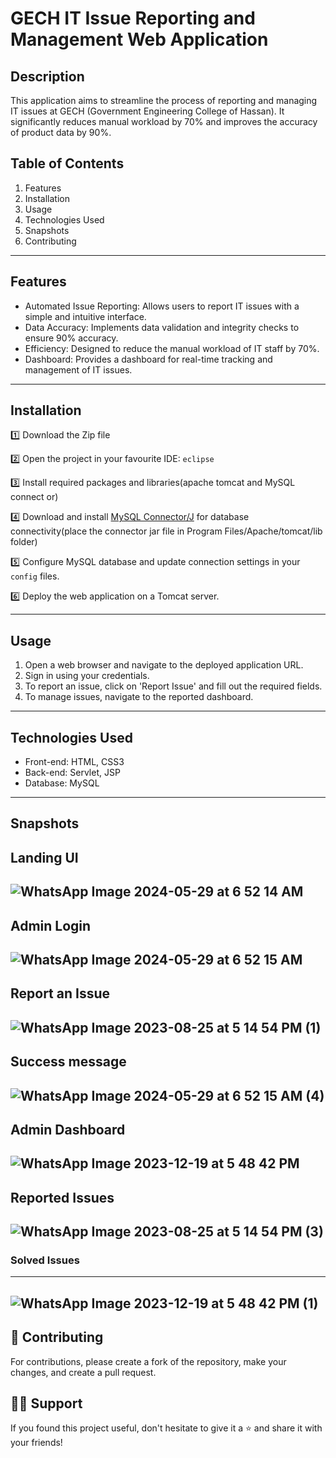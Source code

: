 # GECH IT Issue Reporting and Management Web Application

##  Description

This application aims to streamline the process of reporting and managing IT issues at GECH (Government Engineering College of Hassan). It significantly reduces manual workload by 70% and improves the accuracy of product data by 90%.

##  Table of Contents

1. Features
2. Installation
3. Usage
4. Technologies Used
5. Snapshots
6. Contributing

---

##  Features

- Automated Issue Reporting: Allows users to report IT issues with a simple and intuitive interface.
- Data Accuracy: Implements data validation and integrity checks to ensure 90% accuracy.
- Efficiency: Designed to reduce the manual workload of IT staff by 70%.
- Dashboard: Provides a dashboard for real-time tracking and management of IT issues.

---

##  Installation

1️⃣ Download the Zip file  

2️⃣ Open the project in your favourite IDE: `eclipse`  

3️⃣ Install required packages and libraries(apache tomcat and MySQL connect or)

4️⃣ Download and install [MySQL Connector/J](https://dev.mysql.com/downloads/connector/j/) for database connectivity(place the connector jar file in Program Files/Apache/tomcat/lib folder)

5️⃣ Configure MySQL database and update connection settings in your `config` files. 

6️⃣ Deploy the web application on a Tomcat server.

---

##  Usage

1. Open a web browser and navigate to the deployed application URL.
2. Sign in using your credentials.
3. To report an issue, click on 'Report Issue' and fill out the required fields.
4. To manage issues, navigate to the reported dashboard.

---

##  Technologies Used

- Front-end: HTML, CSS3
- Back-end: Servlet, JSP
- Database: MySQL

---

##  Snapshots

Landing UI
---
![WhatsApp Image 2024-05-29 at 6 52 14 AM](https://github.com/arcane77/GECH-IT-Issue-Reporting-Management/assets/96630482/6930e4b6-3173-4782-8f04-b475a4cac296)
---
Admin Login 
---
![WhatsApp Image 2024-05-29 at 6 52 15 AM](https://github.com/arcane77/GECH-IT-Issue-Reporting-Management/assets/96630482/c472cdc6-cb9e-4c60-9914-b626f59f9d32)
---
Report an Issue
---
![WhatsApp Image 2023-08-25 at 5 14 54 PM (1)](https://github.com/arcane77/GECH-IT-Solution-Management/assets/96630482/501f4f92-ce79-4bd1-9262-77345e42b573)
---
Success message
---
![WhatsApp Image 2024-05-29 at 6 52 15 AM (4)](https://github.com/arcane77/GECH-IT-Issue-Reporting-Management/assets/96630482/09b956e4-0ffd-4480-b05d-ff49fa428efe)
---
Admin Dashboard
---
![WhatsApp Image 2023-12-19 at 5 48 42 PM](https://github.com/arcane77/GECH-IT-Solution-Management/assets/96630482/f813f327-2efb-4ec2-84ac-b906133640a9)
---
Reported Issues
---
![WhatsApp Image 2023-08-25 at 5 14 54 PM (3)](https://github.com/arcane77/GECH-IT-Solution-Management/assets/96630482/90be6d6a-c1d0-4613-bb13-0dd41fbb220a)
---
### Solved Issues
---
![WhatsApp Image 2023-12-19 at 5 48 42 PM (1)](https://github.com/arcane77/GECH-IT-Solution-Management/assets/96630482/d63a8d76-ad6b-4b6f-8ec5-9d8bf8652c81)
---

## 🤝 Contributing

For contributions, please create a fork of the repository, make your changes, and create a pull request.

## 🙋‍♀ Support
If you found this project useful, don't hesitate to give it a ⭐ and share it with your friends!

